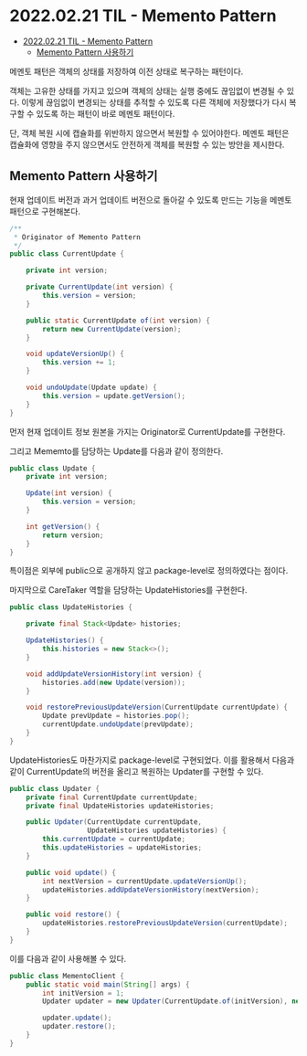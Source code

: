 # 2022.02.21 TIL - Memento Pattern

- [2022.02.21 TIL - Memento Pattern](#20220221-til---memento-pattern)
  - [Memento Pattern 사용하기](#memento-pattern-사용하기)

메멘토 패턴은 객체의 상태를 저장하여 이전 상태로 복구하는 패턴이다.

객체는 고유한 상태를 가지고 있으며 객체의 상태는 실행 중에도 끊임없이 변경될 수 있다. 이렇게 끊임없이 변경되는 상태를 추적할 수 있도록 다른 객체에 저장했다가 다시 복구할 수 있도록 하는 패턴이 바로 메멘토 패턴이다.

단, 객체 복원 시에 캡슐화를 위반하지 않으면서 복원할 수 있어야한다. 메멘토 패턴은 캡슐화에 영향을 주지 않으면서도 안전하게 객체를 복원할 수 있는 방안을 제시한다.

## Memento Pattern 사용하기

현재 업데이트 버전과 과거 업데이트 버전으로 돌아갈 수 있도록 만드는 기능을 메멘토 패턴으로 구현해본다.

```java
/**
 * Originator of Memento Pattern
 */
public class CurrentUpdate {

    private int version;

    private CurrentUpdate(int version) {
        this.version = version;
    }

    public static CurrentUpdate of(int version) {
        return new CurrentUpdate(version);
    }

    void updateVersionUp() {
        this.version += 1;
    }

    void undoUpdate(Update update) {
        this.version = update.getVersion();
    }
}
```

먼저 현재 업데이트 정보 원본을 가지는 Originator로 CurrentUpdate를 구현한다.

그리고 Mememto를 담당하는 Update를 다음과 같이 정의한다.

```java
public class Update {
    private int version;

    Update(int version) {
        this.version = version;
    }

    int getVersion() {
        return version;
    }
}
```

특이점은 외부에 public으로 공개하지 않고 package-level로 정의하였다는 점이다.

마지막으로 CareTaker 역할을 담당하는 UpdateHistories를 구현한다.

```java
public class UpdateHistories {

    private final Stack<Update> histories;

    UpdateHistories() {
        this.histories = new Stack<>();
    }

    void addUpdateVersionHistory(int version) {
        histories.add(new Update(version));
    }

    void restorePreviousUpdateVersion(CurrentUpdate currentUpdate) {
        Update prevUpdate = histories.pop();
        currentUpdate.undoUpdate(prevUpdate);
    }
}
```

UpdateHistories도 마찬가지로 package-level로 구현되었다. 이를 활용해서 다음과 같이 CurrentUpdate의 버전을 올리고 복원하는 Updater를 구현할 수 있다.

```java
public class Updater {
    private final CurrentUpdate currentUpdate;
    private final UpdateHistories updateHistories;

    public Updater(CurrentUpdate currentUpdate,
                   UpdateHistories updateHistories) {
        this.currentUpdate = currentUpdate;
        this.updateHistories = updateHistories;
    }

    public void update() {
        int nextVersion = currentUpdate.updateVersionUp();
        updateHistories.addUpdateVersionHistory(nextVersion);
    }

    public void restore() {
        updateHistories.restorePreviousUpdateVersion(currentUpdate);
    }
}
```

이를 다음과 같이 사용해볼 수 있다.

```java
public class MementoClient {
    public static void main(String[] args) {
        int initVersion = 1;
        Updater updater = new Updater(CurrentUpdate.of(initVersion), new UpdateHistories(initVersion));

        updater.update();
        updater.restore();
    }
}
```